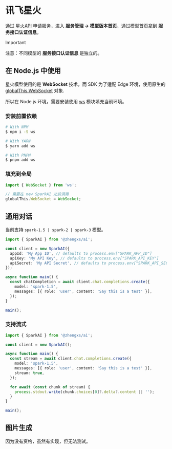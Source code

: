 # 讯飞星火

通过 [星火API](https://xinghuo.xfyun.cn/sparkapi) 申请服务，进入 **服务管理 -> 模型版本首页**，通过模型首页拿到 **服务接口认证信息**。

> [!IMPORTANT]
> 注意：不同模型的 **服务接口认证信息** 是独立的。

## 在 Node.js 中使用

星火模型使用的是 **WebSocket** 技术，而 SDK 为了适配 Edge 环境，使用原生的
[globalThis.WebSocket][mdn:WebSocket] 对象.

所以在 Node.js 环境，需要安装使用 [ws][npm:ws] 模块填充当前环境。

### 安装前置依赖

```sh
# With NPM
$ npm i -S ws

# With YARN
$ yarn add ws

# With PNPM
$ pnpm add ws
```

### 填充到全局

```js
import { WebSocket } from 'ws';

// 需要在 new SparkAI 之前调用
globalThis.WebSocket = WebSocket;
```

## 通用对话

当前支持 `spark-1.5 | spark-2 | spark-3` 模型。

```ts
import { SparkAI } from '@zhengxs/ai';

const client = new SparkAI({
  appId: 'My App ID', // defaults to process.env["SPARK_APP_ID"]
  apiKey: 'My API Key', // defaults to process.env["SPARK_API_KEY"]
  apiSecret: 'My API Secret', // defaults to process.env["SPARK_API_SECRET"]
});

async function main() {
  const chatCompletion = await client.chat.completions.create({
    model: 'spark-1.5',
    messages: [{ role: 'user', content: 'Say this is a test' }],
  });
}

main();
```

### 支持流式

```ts
import { SparkAI } from '@zhengxs/ai';

const client = new SparkAI();

async function main() {
  const stream = await client.chat.completions.create({
    model: 'spark-1.5',
    messages: [{ role: 'user', content: 'Say this is a test' }],
    stream: true,
  });

  for await (const chunk of stream) {
    process.stdout.write(chunk.choices[0]?.delta?.content || '');
  }
}

main();
```

## 图片生成

因为没有资格，虽然有实现，但无法测试。

[mdn:WebSocket]: https://developer.mozilla.org/zh-CN/docs/Web/API/WebSocket
[npm:ws]: https://github.com/websockets/ws
